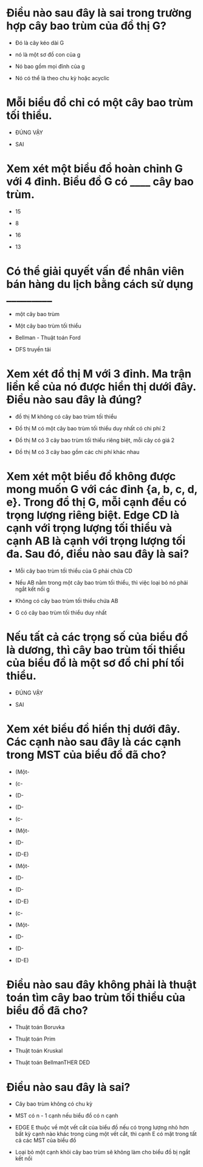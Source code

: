 # Điều nào sau đây là sai trong trường hợp cây bao trùm của đồ thị G?

- Đó là cây kéo dài G

- nó là một sơ đồ con của g

- Nó bao gồm mọi đỉnh của g

* Nó có thể là theo chu kỳ hoặc acyclic

# Mỗi biểu đồ chỉ có một cây bao trùm tối thiểu.

- ĐÚNG VẬY

* SAI

# Xem xét một biểu đồ hoàn chỉnh G với 4 đỉnh. Biểu đồ G có ____ cây bao trùm.

- 15

- 8

* 16

- 13

# Có thể giải quyết vấn đề nhân viên bán hàng du lịch bằng cách sử dụng _________

- một cây bao trùm

* Một cây bao trùm tối thiểu

- Bellman - Thuật toán Ford

- DFS truyền tải

# Xem xét đồ thị M với 3 đỉnh. Ma trận liền kề của nó được hiển thị dưới đây. Điều nào sau đây là đúng?

- đồ thị M không có cây bao trùm tối thiểu

- Đồ thị M có một cây bao trùm tối thiểu duy nhất có chi phí 2

* Đồ thị M có 3 cây bao trùm tối thiểu riêng biệt, mỗi cây có giá 2

- Đồ thị M có 3 cây bao gồm các chi phí khác nhau

# Xem xét một biểu đồ không được mong muốn G với các đỉnh {a, b, c, d, e}. Trong đồ thị G, mỗi cạnh đều có trọng lượng riêng biệt. Edge CD là cạnh với trọng lượng tối thiểu và cạnh AB là cạnh với trọng lượng tối đa. Sau đó, điều nào sau đây là sai?

- Mỗi cây bao trùm tối thiểu của G phải chứa CD

- Nếu AB nằm trong một cây bao trùm tối thiểu, thì việc loại bỏ nó phải ngắt kết nối g

* Không có cây bao trùm tối thiểu chứa AB

- G có cây bao trùm tối thiểu duy nhất

# Nếu tất cả các trọng số của biểu đồ là dương, thì cây bao trùm tối thiểu của biểu đồ là một sơ đồ chi phí tối thiểu.

* ĐÚNG VẬY

- SAI

# Xem xét biểu đồ hiển thị dưới đây. Các cạnh nào sau đây là các cạnh trong MST của biểu đồ đã cho?

- (Một-

* (c-

- (D-

- (D-

- (c-

- (Một-

- (D-

- (D-E)

* (Một-

- (D-

* (D-

- (D-E)

- (c-

- (Một-

- (D-

* (D-

- (D-E)

# Điều nào sau đây không phải là thuật toán tìm cây bao trùm tối thiểu của biểu đồ đã cho?

- Thuật toán Boruvka

- Thuật toán Prim

- Thuật toán Kruskal

* Thuật toán BellmanTHER DED

# Điều nào sau đây là sai?

- Cây bao trùm không có chu kỳ

- MST có n - 1 cạnh nếu biểu đồ có n cạnh

- EDGE E thuộc về một vết cắt của biểu đồ nếu có trọng lượng nhỏ hơn bất kỳ cạnh nào khác trong cùng một vết cắt, thì cạnh E có mặt trong tất cả các MST của biểu đồ

* Loại bỏ một cạnh khỏi cây bao trùm sẽ không làm cho biểu đồ bị ngắt kết nối